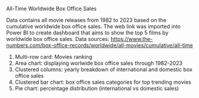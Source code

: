 All-Time Worldwide Box Office Sales

Data contains all movie releases from 1982 to 2023 based on the cumulative worldwide box office sales.
The web link was imported into Power BI to create dashboard that aims to show the top 5 films by worldwide box office sales.
Data sources: https://www.the-numbers.com/box-office-records/worldwide/all-movies/cumulative/all-time

1. Multi-row card: Movies ranking
2. Area chart: displaying worlwide box office sales through  1982-2023
3. Clustered columns: yearly breakdown of international and domestic box office sales
4. Clustered bar chart: box office sales categories for top trending movies
5. Pie chart: percentage distribution (international vs domestic sales)

